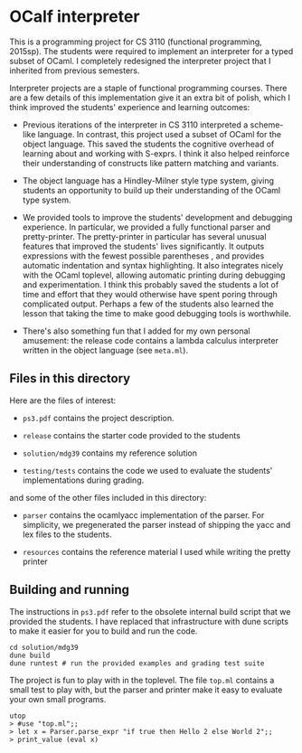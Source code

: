 OCalf interpreter
=================

This is a programming project for CS 3110 (functional programming, 2015sp).
The students were required to implement an interpreter for a typed subset of
OCaml.  I completely redesigned the interpreter project that I inherited from
previous semesters.

Interpreter projects are a staple of functional programming courses.  There are
a few details of this implementation give it an extra bit of polish, which I
think improved the students' experience and learning outcomes:

* Previous iterations of the interpreter in CS 3110 interpreted a scheme-like
  language.  In contrast, this project used a subset of OCaml for the object
  language.  This saved the students the cognitive overhead of learning about
  and working with S-exprs.  I think it also helped reinforce their
  understanding of constructs like pattern matching and variants.

* The object language has a Hindley-Milner style type system, giving students an
  opportunity to build up their understanding of the OCaml type system.

* We provided tools to improve the students' development and debugging
  experience.  In particular, we provided a fully functional parser and
  pretty-printer.  The pretty-printer in particular has several unusual
  features that improved the students' lives significantly.  It outputs
  expressions with the fewest possible parentheses , and provides automatic
  indentation and syntax highlighting.  It also integrates nicely with the
  OCaml toplevel, allowing automatic printing during debugging and
  experimentation.  I think this probably saved the students a lot of time and
  effort that they would otherwise have spent poring through complicated
  output.  Perhaps a few of the students also learned the lesson that taking
  the time to make good debugging tools is worthwhile.

* There's also something fun that I added for my own personal amusement: the
  release code contains a lambda calculus interpreter written in the object
  language (see `meta.ml`).

Files in this directory
-----------------------

Here are the files of interest:

* `ps3.pdf` contains the project description.

* `release` contains the starter code provided to the students

* `solution/mdg39` contains my reference solution

* `testing/tests` contains the code we used to evaluate the students'
  implementations during grading.

and some of the other files included in this directory:

 * `parser` contains the ocamlyacc implementation of the parser.  For
   simplicity, we pregenerated the parser instead of shipping the yacc and lex
   files to the students.

* `resources` contains the reference material I used while writing the pretty
  printer


Building and running
--------------------

The instructions in `ps3.pdf` refer to the obsolete internal build script that
we provided the students.  I have replaced that infrastructure with dune
scripts to make it easier for you to build and run the code.

    cd solution/mdg39
    dune build
    dune runtest # run the provided examples and grading test suite

The project is fun to play with in the toplevel.  The file `top.ml` contains a
small test to play with, but the parser and printer make it easy to evaluate
your own small programs.

    utop
    > #use "top.ml";;
    > let x = Parser.parse_expr "if true then Hello 2 else World 2";;
    > print_value (eval x)


